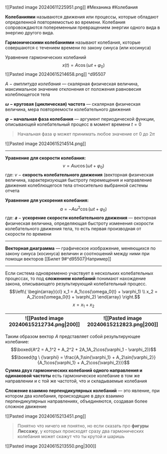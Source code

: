 ![[Pasted image 20240611225951.png]]
#Механика #Колебания

**Колебаниями** называются движения или процессы, которые обладают
определенной повторяемостью во времени. Колебания сопровождаются
попеременным превращением энергии одного вида в энергию другого вида.

**Гармоническими колебаниями** называют колебания, которые совершаются с
течением времени по закону синуса (или косинуса) 

Уравнение гармонических колебаний$$x(t) = A\cos(\omega{t} + \varphi_0)$$![[Pasted image 20240615214658.png]] ^d95507

*$A$ − амплитуда колебания* — скалярная физическая величина, максимальное
значение отклонения от положения равновесия колеблющегося тела

**$ω$ − круговая (циклическая) частота** — скалярная физическая величина, мера
повторяемости колебательного движения

 **$\varphi$ − начальная фаза колебания** — аргумент периодической функции,
описывающей колебательный процесс в момент времени $t = 0$

> Начальная фаза φ может принимать любое значение от $0$ до $2\pi$

![[Pasted image 20240615214514.png]] 
___
**Уравнение для скорости колебания:** $$v = A\omega\cos(\omega{t} + \varphi_0)$$где: 
$v$ − **скорость колебательного движения** (векторная физическая величина, характеризующая быстроту перемещения и направление движения колеблющегося тела относительно выбранной системы отчета

**Уравнение для ускорения колебания:**$$a = -A\omega^2\cos(\omega{t} + \varphi_0)$$где: 
𝒂 − **ускорение скорости колебательного движения** — векторная физическая величина, определяющая быстроту изменения скорости колебательного движения тела, то есть первая производная от скорости по времени
___

**Векторная диаграмма** — графическое изображение, меняющихся по закону синуса 
(косинуса) величин и соотношений между ними при помощи векторов [[Билет 9#^d95507|Например]]

___
Если система одновременно участвует в нескольких колебательных процессах, то под **сложением колебаний** понимают нахождение закона, описывающего результирующий колебательный процесс. 
$$\left\{ \begin{array}{cl}
x_1 = A_1\cos(\omega_0{t} + \varphi_1) \\
x_2 = A_2\cos(\omega_0{t} + \varphi_2)
\end{array} \right.$$ 
$$x = x_1 + x_2$$

| ![[Pasted image 20240615212734.png\|200]] | ![[Pasted image 20240615212823.png\|200]] |
| ----------------------------------------- | ----------------------------------------- |

Таким образом вектор $A$ представляет собой результирующее колебание: $$\boxed{A^2 = A_1^2 + A_2^2 + 2A_1A_2\cos(\varphi_1 - \varphi_2)}$$$$\boxed{tg \ {\varphi} = \frac{A_1\sin{\varphi_1} + A_2\sin{\varphi_2}}{A_1\cos{\varphi_1} + A_2\cos{\varphi_2}}}$$
**Сумма двух гармонических колебаний одного направления и одинаковой частоты** есть гармоническое колебание в том же направлении и с той же частотой, что и складываемые колебания

**Сложение взаимно перпендикулярных колебаний** — это явление, при котором два колебания, происходящие в двух взаимно перпендикулярных направлениях, объединяются, создавая более сложное движение

![[Pasted image 20240615213451.png]]

> Понятно что ничего не понятно, но если сказать про **фигуры Лиссажу**, у которых происходят сразу два гармонических колебания может скажут что ты крутой и шаришь

![[Pasted image 20240615213550.png|300]]


